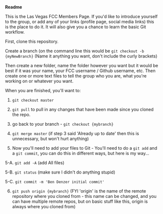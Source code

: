 **Readme**

This is the Las Vegas FCC Members Page. If you'd like to introduce yourself to the group, or add any of your links (profile page, social media links) this is the place to do it. It will also give you a chance to learn the basic Git workflow.

First, clone this repository.

Create a branch (on the command line this would be `git checkout -b {myNewBranch}` (Name it anything you want, don't include the curly brackets) 

Then create a new folder, name the folder however you want but it would be best if it was your name, your FCC username / Github username, etc. Then create one or more text files to tell the group who you are, what you're working on or whatever you want. 

When you are finished, you'll want to:

1. `git checkout master`

2. `git pull` to pull in any changes that have been made since you cloned the repo.

3. go back to your branch - `git checkout {mybranch}`

4. `git merge master` (if step 3 said 'Already up to date' then this is unnecessary, but won't hurt anything)

5. Now you'll need to add your files to Git - You'll need to do a `git add` and a `git commit`, you can do this in different ways, but here is my way... 

5-A. `git add -A` (add All files) 

5-B. `git status` (make sure I didn't do anything stupid)

5-C. `git commit -m 'Ben Denzer initial commit'`

6. `git push origin {mybranch}` (FYI 'origin' is the name of the remote repository where you cloned from - this name can be changed, and you can have multiple remote repos, but on basic stuff like this, origin is always where you cloned from)
